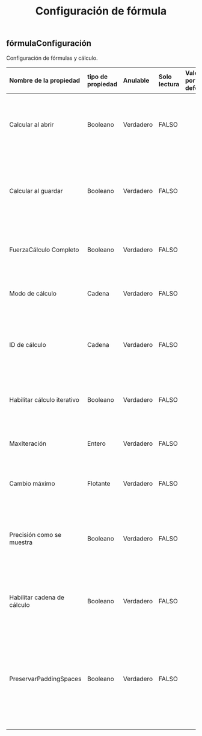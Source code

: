 ﻿---
title: Configuración de fórmula
second_title: Aspose.Cells Cloud Documen
type: docs
url: /es/specification/model/formulasettings/
description: "Aspose.Cells Especificación del modelo de nube: FormulaSettings. Maneje sin esfuerzo Excel y otros documentos de hoja de cálculo con funciones como abrir, generar, editar, dividir, fusionar, comparar y convertir."
kwords: Excel, Office, Hoja de cálculo, Cloud REST API, FormulaSettings
weight: 50
---
## **fórmulaConfiguración**

 Configuración de fórmulas y cálculo.

| Nombre de la propiedad| tipo de propiedad| Anulable| Solo lectura| Valor por defecto| Descripción|
|:- |:- |:- |:- |:- |:- |
| Calcular al abrir| Booleano| Verdadero| FALSO|| Indica si se requiere que la aplicación realice un cálculo completo cuando se abre el libro.|
| Calcular al guardar| Booleano| Verdadero| FALSO|| Indica si se vuelve a calcular el libro antes de guardar el documento, cuando se está en modo de cálculo manual.|
|FuerzaCálculo Completo| Booleano| Verdadero| FALSO|| Indica si calcula todas las fórmulas cada vez que se activa un cálculo.|
| Modo de cálculo| Cadena| Verdadero| FALSO|| Obtiene o establece el modo para el cálculo del libro en MS Excel.|
| ID de cálculo| Cadena| Verdadero| FALSO|| Especifica la versión del motor de cálculo utilizado para calcular los valores en el libro.|
| Habilitar cálculo iterativo| Booleano| Verdadero| FALSO|| Indica si habilitar el cálculo iterativo para resolver referencias circulares.|
| MaxIteración| Entero| Verdadero| FALSO|| Las iteraciones máximas para resolver una referencia circular.|
| Cambio máximo| Flotante| Verdadero| FALSO|| El cambio máximo para resolver una referencia circular.|
| Precisión como se muestra| Booleano| Verdadero| FALSO|| Si se debe establecer la precisión del resultado calculado tal como se muestra al calcular las fórmulas|
| Habilitar cadena de cálculo| Booleano| Verdadero| FALSO|| Si habilitar la cadena de cálculo para fórmulas. El valor predeterminado es falso.|
| PreservarPaddingSpaces| Booleano| Verdadero| FALSO||Indica si se conservan los espacios y saltos de línea que se rellenan entre los tokens de fórmula al obtener y configurar fórmulas. El valor predeterminado es falso.|

